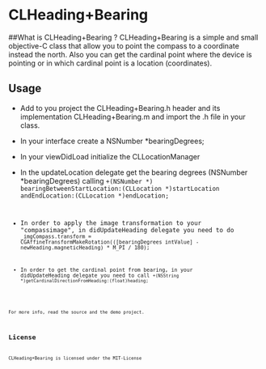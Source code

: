 CLHeading+Bearing
=================

##What is CLHeading+Bearing ?
CLHeading+Bearing is a simple and small objective-C class that allow you to point the compass to a coordinate instead the north.
Also you can get the cardinal point where the device is pointing or in which cardinal point is a location (coordinates). 

## Usage

- Add to you project the CLHeading+Bearing.h header and its implementation CLHeading+Bearing.m and import the .h file in your class.

- In your interface create a NSNumber *bearingDegrees;

- In your viewDidLoad initialize the CLLocationManager

- In the updateLocation delegate get the bearing degrees (NSNumber *bearingDegrees) calling 
		<code>+(NSNumber *) bearingBetweenStartLocation:(CLLocation *)startLocation andEndLocation:(CLLocation *)endLocation;

- In order to apply the image transformation to your "compassimage", in didUpdateHeading delegate you need to do
		<code>_imgCompass.transform = CGAffineTransformMakeRotation(([bearingDegrees intValue] - newHeading.magneticHeading) * M_PI / 180);

- In order to get the cardinal point from bearing, in your didUpdateHeading delegate you need to call
		<code>+(NSString *)getCardinalDirectionFromHeading:(float)heading;


For more info, read the source and the demo project.

## License

CLHeading+Bearing is licensed under the MIT-License

